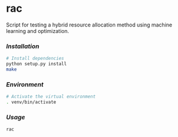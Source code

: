 # **rac**

Script for testing a hybrid resource allocation method using machine learning and optimization.

### _Installation_

```bash
# Install dependencies
python setup.py install
make
```

### _Environment_

```bash
# Activate the virtual environment
. venv/bin/activate
```

### _Usage_

```bash
rac
```
